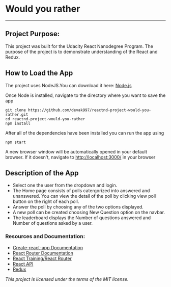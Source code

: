 # Would you rather

---

## Project Purpose:

This project was built for the Udacity React Nanodegree Program. The purpose of the project is to demonstrate understanding of the React and Redux.

## How to Load the App

The project uses NodeJS.You can download it here: [Node.js](https://nodejs.org/en/)

Once Node is installed, navigate to the directory where you want to save the app

```
git clone https://github.com/devak997/reactnd-project-would-you-rather.git
cd reactnd-project-would-you-rather
npm install
```

After all of the dependencies have been installed you can run the app using

```
npm start
```

A new browser window will be automatically opened in your default browser. If it doesn't, navigate to [http://localhost:3000/](http://localhost:3000/) in your browser

## Description of the App

- Select one the user from the dropdown and login.
- The Home page consists of polls catergorized into answered and unanswered. You can view the detail of the poll by clicking view poll button on the right of each poll.
- Answer the poll by choosing any of the two options displayed.
- A new poll can be created choosing New Question option on the navbar.
- The leaderboard displays the Number of questions answered and Number of questions asked by a user.

### Resources and Documentation:

- [Create-react-app Documentation](https://github.com/facebookincubator/create-react-app)
- [React Router Documentation](http://knowbody.github.io/react-router-docs/)
- [React Training/React Router](https://reacttraining.com/react-router/web/api/BrowserRouter)
- [React API](https://facebook.github.io/react/docs/react-api.html)
- [Redux](https://redux.js.org/introduction/getting-started)

_This project is licensed under the terms of the MIT license._
